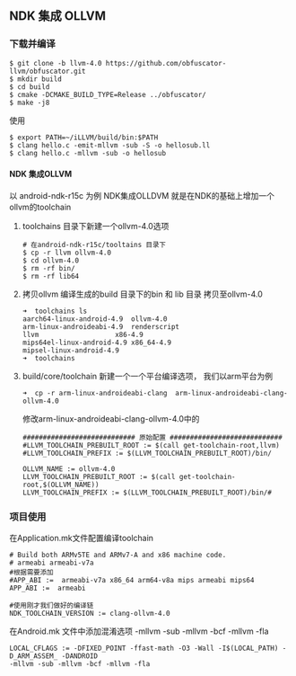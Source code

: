 

## NDK 集成 OLLVM

### 下载并编译

```shell
$ git clone -b llvm-4.0 https://github.com/obfuscator-llvm/obfuscator.git
$ mkdir build
$ cd build
$ cmake -DCMAKE_BUILD_TYPE=Release ../obfuscator/
$ make -j8
```

使用

```shell
$ export PATH=~/iLLVM/build/bin:$PATH
$ clang hello.c -emit-mllvm -sub -S -o hellosub.ll  
$ clang hello.c -mllvm -sub -o hellosub

```



#### NDK 集成OLLVM

以 android-ndk-r15c 为例 NDK集成OLLDVM 就是在NDK的基础上增加一个ollvm的toolchain

1. toolchains 目录下新建一个ollvm-4.0选项 

    ```shell
    # 在android-ndk-r15c/tooltains 目录下 
    $ cp -r llvm ollvm-4.0
    $ cd ollvm-4.0
    $ rm -rf bin/
    $ rm -rf lib64
    ```

2. 拷贝ollvm 编译生成的build 目录下的bin 和 lib 目录 拷贝至ollvm-4.0

   ```shell
   ➜  toolchains ls
   aarch64-linux-android-4.9  ollvm-4.0
   arm-linux-androideabi-4.9  renderscript
   llvm                   x86-4.9
   mips64el-linux-android-4.9 x86_64-4.9
   mipsel-linux-android-4.9
   ➜  toolchains
   ```

3. build/core/toolchain 新建一个一个平台编译选项， 我们以arm平台为例

   ```shell
   ➜  cp -r arm-linux-androideabi-clang  arm-linux-androideabi-clang-ollvm-4.0
   ```

   修改arm-linux-androideabi-clang-ollvm-4.0中的

   ```
   ############################ 原始配置 ############################
   #LLVM_TOOLCHAIN_PREBUILT_ROOT := $(call get-toolchain-root,llvm)
   #LLVM_TOOLCHAIN_PREFIX := $(LLVM_TOOLCHAIN_PREBUILT_ROOT)/bin/
      
   OLLVM_NAME := ollvm-4.0
   LLVM_TOOLCHAIN_PREBUILT_ROOT := $(call get-toolchain-root,$(OLLVM_NAME))
   LLVM_TOOLCHAIN_PREFIX := $(LLVM_TOOLCHAIN_PREBUILT_ROOT)/bin/#
   ```



### 项目使用

在Application.mk文件配置编译toolchain

   ```shell
# Build both ARMv5TE and ARMv7-A and x86 machine code.
# armeabi armeabi-v7a 
#根据需要添加
#APP_ABI :=  armeabi-v7a x86_64 arm64-v8a mips armeabi mips64 
APP_ABI :=  armeabi 

#使用刚才我们做好的编译链
NDK_TOOLCHAIN_VERSION := clang-ollvm-4.0
   ```

在Android.mk 文件中添加混淆选项 -mllvm -sub -mllvm -bcf -mllvm -fla 

  ```shell
LOCAL_CFLAGS := -DFIXED_POINT -ffast-math -O3 -Wall -I$(LOCAL_PATH) -D_ARM_ASSEM_ -DANDROID   
-mllvm -sub -mllvm -bcf -mllvm -fla 
  ```

